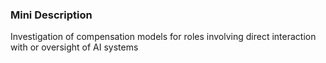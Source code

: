### Mini Description

Investigation of compensation models for roles involving direct interaction with or oversight of AI systems
